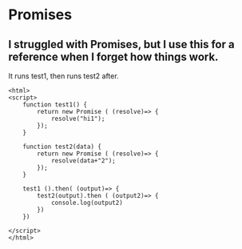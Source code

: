 # Promises

## I struggled with Promises, but I use this for a reference when I forget how things work.

It runs test1, then runs test2 after.  

```
<html>
<script>
    function test1() {
        return new Promise ( (resolve)=> {
            resolve("hi1");
        });
    }

    function test2(data) {
        return new Promise ( (resolve)=> {
            resolve(data+"2");
        });
    }

    test1 ().then( (output)=> {
        test2(output).then ( (output2)=> {
            console.log(output2)
        })
    })

</script>
</html>
```
